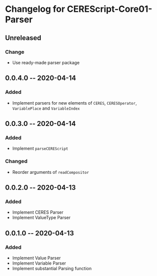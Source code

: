 Changelog for CEREScript-Core01-Parser
====

## Unreleased

### Change
* Use ready-made parser package


## 0.0.4.0 -- 2020-04-14

### Added
* Implement parsers for new elements of `CERES`, `CERESOperator`, `VariablePlace` and `VariableIndex`


## 0.0.3.0 -- 2020-04-14

### Added
* Implement `parseCEREScript`

### Changed
* Reorder arguments of `readCompositor`


## 0.0.2.0 -- 2020-04-13

### Added
* Implement CERES Parser
* Implement ValueType Parser


## 0.0.1.0 -- 2020-04-13

### Added
* Implement Value Parser
* Implement Variable Parser
* Implement substantial Parsing function
